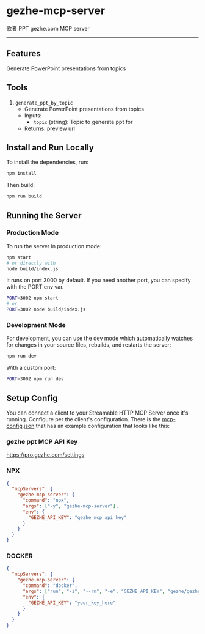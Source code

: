 # gezhe-mcp-server

歌者 PPT gezhe.com MCP server

---
## Features
Generate PowerPoint presentations from topics

## Tools
1. `generate_ppt_by_topic`
   - Generate PowerPoint presentations from topics
   - Inputs:
     - `topic` (string): Topic to generate ppt for
   - Returns: preview url

## Install and Run Locally

To install the dependencies, run:

```bash
npm install
```

Then build:

```bash
npm run build
```

## Running the Server

### Production Mode

To run the server in production mode:

```bash
npm start
# or directly with
node build/index.js
```


It runs on port 3000 by default. If you need another port, you can specify with the PORT env var.

```bash
PORT=3002 npm start
# or
PORT=3002 node build/index.js
```

### Development Mode

For development, you can use the dev mode which automatically watches for changes in your source files, rebuilds, and restarts the server:

```bash
npm run dev
```

With a custom port:

```bash
PORT=3002 npm run dev
```

## Setup Config

You can connect a client to your Streamable HTTP MCP Server once it's running. Configure per the client's configuration. There is the [mcp-config.json](/mcp-config.json) that has an example configuration that looks like this:

### gezhe ppt MCP API Key
https://pro.gezhe.com/settings

### NPX
```json
{
  "mcpServers": {
    "gezhe-mcp-server": {
      "command": "npx",
      "args": ["-y", "gezhe-mcp-server"],
      "env": {
        "GEZHE_API_KEY": "gezhe mcp api key"
      }
    }
  }
}
```

### DOCKER
```json
{
  "mcpServers": {
    "gezhe-mcp-server": {
      "command": "docker",
      "args": ["run", "-i", "--rm", "-e", "GEZHE_API_KEY", "gezhe/gezhe-mcp-server"],
      "env": {
        "GEZHE_API_KEY": "your_key_here"
      }
    }
  }
}
```





